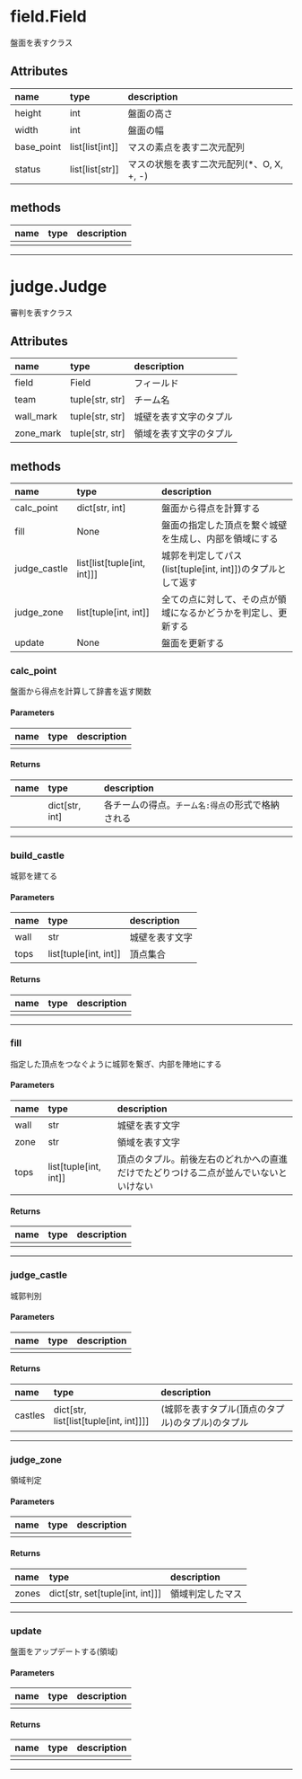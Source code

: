 # field.Field
盤面を表すクラス
## Attributes
|name|type|description|
|:-|:-|:-|
|height|int|盤面の高さ|
|width|int|盤面の幅|
|base_point|list[list[int]]|マスの素点を表す二次元配列|
|status|list[list[str]]|マスの状態を表す二次元配列(*、O, X, +, -)|

## methods
|name|type|description|
|:-|:-|:-|
||||

---

# judge.Judge
審判を表すクラス
## Attributes
|name|type|description|
|:-|:-|:-|
|field|Field|フィールド|
|team|tuple[str, str]|チーム名|
|wall_mark|tuple[str, str]|城壁を表す文字のタプル|
|zone_mark|tuple[str, str]|領域を表す文字のタプル|

## methods
|name|type|description|
|:-|:-|:-|
|calc_point|dict[str, int]|盤面から得点を計算する|
|fill|None|盤面の指定した頂点を繋ぐ城壁を生成し、内部を領域にする|
|judge_castle|list[list[tuple[int, int]]]|城郭を判定してパス(list[tuple[int, int]])のタプルとして返す|
|judge_zone|list[tuple[int, int]]|全ての点に対して、その点が領域になるかどうかを判定し、更新する|
|update|None|盤面を更新する|


### calc_point
盤面から得点を計算して辞書を返す関数

#### Parameters
|name|type|description|
|:-|:-|:-|
||||

#### Returns
|name|type|description|
|:-|:-|:-|
||dict[str, int]|各チームの得点。`チーム名:得点`の形式で格納される|

---

### build_castle
城郭を建てる

#### Parameters
|name|type|description|
|:-|:-|:-|
|wall|str|城壁を表す文字|
|tops|list[tuple[int, int]]|頂点集合|

#### Returns
|name|type|description|
|:-|:-|:-|
||||

---
### fill
指定した頂点をつなぐように城郭を繋ぎ、内部を陣地にする

#### Parameters
|name|type|description|
|:-|:-|:-|
|wall|str|城壁を表す文字|
|zone|str|領域を表す文字|
|tops|list[tuple[int, int]]|頂点のタプル。前後左右のどれかへの直進だけでたどりつける二点が並んでいないといけない|

#### Returns
|name|type|description|
|:-|:-|:-|
||||

---

### judge_castle
城郭判別

#### Parameters
|name|type|description|
|:-|:-|:-|
||||

#### Returns
|name|type|description|
|:-|:-|:-|
|castles|dict[str, list[list[tuple[int, int]]]]|(城郭を表すタプル(頂点のタプル)のタプル)のタプル|

---

### judge_zone
領域判定

#### Parameters
|name|type|description|
|:-|:-|:-|
||||

#### Returns
|name|type|description|
|:-|:-|:-|
|zones|dict[str, set[tuple[int, int]]]|領域判定したマス|

---

### update
盤面をアップデートする(領域)

#### Parameters
|name|type|description|
|:-|:-|:-|
||||

#### Returns
|name|type|description|
|:-|:-|:-|
||||

---
